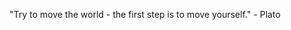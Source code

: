 <div>
  <p align="center">"Try to move the world - the first step is to move yourself." - Plato</p>
<!--   <ul>
   <li> I recently made a career transition, today I work as a Software Developer Jr.</li>
   <li> I studied Java Web Development at <a href="https://brazil.generation.org/" target="_blank"> Generation Brasil</a></li>
    <li>Currently learning Golang</li>
  </ul> -->
</div>

<!-- 
<div>
  <img height="175em" src="https://github-readme-stats.vercel.app/api?username=denisemignoli&show_icons=true&theme=ayu-mirage">
  <img height="175em" src="https://github-readme-stats.vercel.app/api/top-langs/?username=denisemignoli&layout=compact&langs_count=16&theme=ayu-mirage">
</div> -->

<!--
<div style="display: inline_block"><br>
  <img align="center" alt="logo-Java" height="30" width="30" src="https://raw.githubusercontent.com/devicons/devicon/master/icons/java/java-plain.svg">&nbsp
  <img align="center" alt="logo-Mysql" height="30" width="30" src="https://raw.githubusercontent.com/devicons/devicon/master/icons/mysql/mysql-plain.svg">&nbsp
  <img align="center" alt="logo-Spring" height="30" width="30" src="https://www.vectorlogo.zone/logos/springio/springio-icon.svg">&nbsp
  <img align="center" alt="logo-Heroku" height="30" width="30" src="https://raw.githubusercontent.com/devicons/devicon/master/icons/heroku/heroku-plain.svg">&nbsp
  <img align="center" alt="logo-Git" height="30" width="30" src="https://www.vectorlogo.zone/logos/git-scm/git-scm-icon.svg">&nbsp
  <img align="center" alt="logo-Figma" height="30" width="30" src="https://www.vectorlogo.zone/logos/figma/figma-icon.svg"
  <img align="center" alt="logo-HTML" height="30" width="30" src="https://raw.githubusercontent.com/devicons/devicon/master/icons/html5/html5-original.svg">&nbsp
  <img align="center" alt="logo-CSS" height="30" width="30" src="https://raw.githubusercontent.com/devicons/devicon/master/icons/css3/css3-original.svg">&nbsp
  <img align="center" alt="logo-Js" height="30" width="30" src="https://raw.githubusercontent.com/devicons/devicon/master/icons/javascript/javascript-plain.svg">&nbsp
  <img align="center" alt="logo-Bootstrap" height="30" width="30" src="https://www.vectorlogo.zone/logos/getbootstrap/getbootstrap-icon.svg">&nbsp
  <img align="center" alt="logo-Nodejs" height="30" width="30" src="https://www.vectorlogo.zone/logos/nodejs/nodejs-icon.svg" &nbsp>
  <img align="center" alt="logo-Angular" height="35" width="35" src="https://angular.io/assets/images/logos/angular/angular.svg">&nbsp>
  <img align="center" alt="logo-Ts" height="30" width="30" src="https://raw.githubusercontent.com/devicons/devicon/master/icons/typescript/typescript-original.svg" &nbsp>
  <img align="center" alt="logo-Python" height="30" width="30" src="https://raw.githubusercontent.com/devicons/devicon/master/icons/python/python-original.svg">
  <img align="right" alt="gif-Hello" height="120" width="120" src="https://tenor.com/view/cute-animals-mochi-mochi-peach-cat-goma-cat-wave-gif-17543358.gif">
</div>
-->

<!--
 ##
<div>
  <a href = "mailto:denisemignoli@gmail.com"><img src="https://img.shields.io/badge/-Gmail-%23333?style=for-the-badge&logo=gmail&logoColor=white" target="_blank"></a>
  <a href="https://www.linkedin.com/in/denisemignoli/" target="_blank"><img src="https://img.shields.io/badge/-LinkedIn-%230077B5?style=for-the-badge&logo=linkedin&logoColor=white" target="_blank"></a> 
  ![Snake animation](https://github.com/denisemignoli/denisemignoli/blob/output/github-contribution-grid-snake.svg)
<div>
-->
